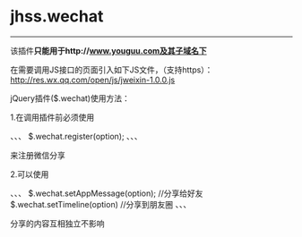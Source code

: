 # jhss.wechat

------

该插件**只能用于http://www.youguu.com及其子域名下**

在需要调用JS接口的页面引入如下JS文件，（支持https）：http://res.wx.qq.com/open/js/jweixin-1.0.0.js


jQuery插件($.wechat)使用方法：

1.在调用插件前必须使用

  、、、
    $.wechat.register(option);
  、、、
  
来注册微信分享

2.可以使用

  、、、
    $.wechat.setAppMessage(option); //分享给好友
    $.wechat.setTimeline(option)    //分享到朋友圈
  、、、

分享的内容互相独立不影响
